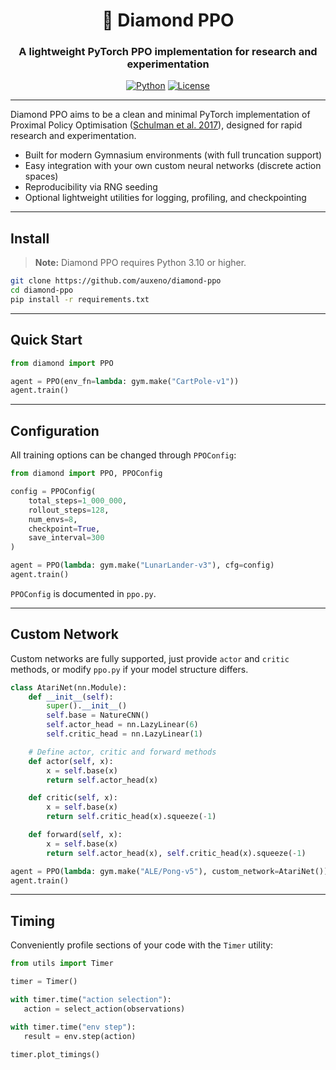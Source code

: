 <div align="center">

  <h1> 💎 Diamond PPO </h1>
  
  <h3>A lightweight PyTorch PPO implementation for research and experimentation</h3>
  
  [![Python](https://img.shields.io/badge/Python-3.12-blue.svg)](https://www.python.org/)
  [![License](https://img.shields.io/badge/License-Apache%202.0-orange.svg)](https://opensource.org/licenses/Apache-2.0)

</div>

---

Diamond PPO aims to be a clean and minimal PyTorch implementation of Proximal Policy Optimisation ([Schulman et al. 2017](https://arxiv.org/abs/1707.06347)), designed for rapid research and experimentation.  

- Built for modern Gymnasium environments (with full truncation support)
- Easy integration with your own custom neural networks (discrete action spaces)
- Reproducibility via RNG seeding
- Optional lightweight utilities for logging, profiling, and checkpointing

---

## Install

> **Note:** Diamond PPO requires Python 3.10 or higher.

```bash
git clone https://github.com/auxeno/diamond-ppo
cd diamond-ppo
pip install -r requirements.txt
```

---

## Quick Start

```python
from diamond import PPO

agent = PPO(env_fn=lambda: gym.make("CartPole-v1"))
agent.train()
```

---

## Configuration

All training options can be changed through `PPOConfig`:

```python
from diamond import PPO, PPOConfig

config = PPOConfig(
    total_steps=1_000_000,
    rollout_steps=128,
    num_envs=8,
    checkpoint=True,
    save_interval=300
)

agent = PPO(lambda: gym.make("LunarLander-v3"), cfg=config)
agent.train()
```

`PPOConfig` is documented in `ppo.py`.

---

## Custom Network

Custom networks are fully supported, just provide `actor` and `critic` methods, or modify `ppo.py` if your model structure differs.

```python
class AtariNet(nn.Module):
    def __init__(self):
        super().__init__()
        self.base = NatureCNN()
        self.actor_head = nn.LazyLinear(6)
        self.critic_head = nn.LazyLinear(1)

    # Define actor, critic and forward methods
    def actor(self, x):
        x = self.base(x)
        return self.actor_head(x)

    def critic(self, x):
        x = self.base(x)
        return self.critic_head(x).squeeze(-1)

    def forward(self, x):
        x = self.base(x)
        return self.actor_head(x), self.critic_head(x).squeeze(-1)

agent = PPO(lambda: gym.make("ALE/Pong-v5"), custom_network=AtariNet())
agent.train()
```

---

## Timing

Conveniently profile sections of your code with the `Timer` utility:

```python
from utils import Timer

timer = Timer()

with timer.time("action selection"):
   action = select_action(observations)

with timer.time("env step"):
   result = env.step(action)

timer.plot_timings()
```
